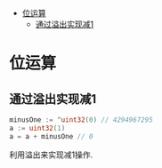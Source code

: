 <!-- TOC -->

- [位运算](#位运算)
    - [通过溢出实现减1](#通过溢出实现减1)

<!-- /TOC -->

# 位运算

## 通过溢出实现减1

```go
minusOne := ^uint32(0) // 4294967295
a := uint32(1)
a = a + minusOne // 0
```

利用溢出来实现减1操作.